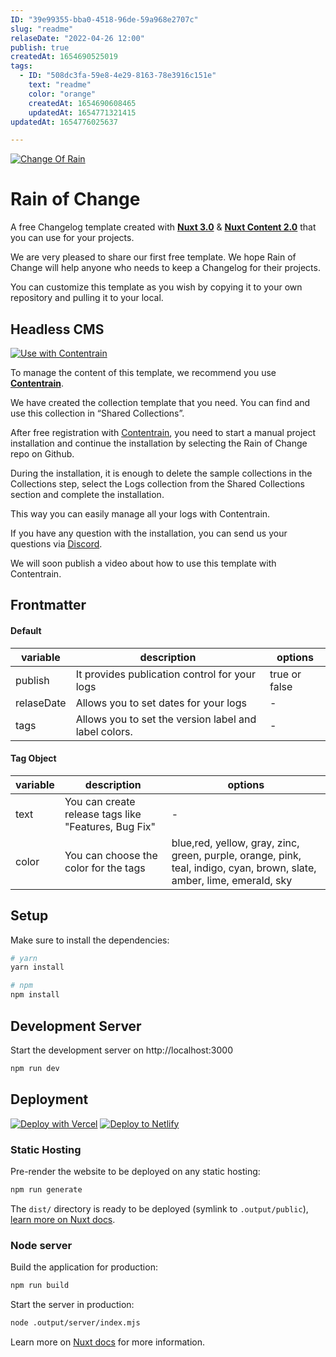 ```yaml
---
ID: "39e99355-bba0-4518-96de-59a968e2707c"
slug: "readme"
relaseDate: "2022-04-26 12:00"
publish: true
createdAt: 1654690525019
tags:
  - ID: "508dc3fa-59e8-4e29-8163-78e3916c151e"
    text: "readme"
    color: "orange"
    createdAt: 1654690608465
    updatedAt: 1654771321415
updatedAt: 1654776025637

---
```


[![Change Of Rain](https://imagedelivery.net/yx26LyQGM_miwnGU8RnEaw/161e2520-980c-4c92-c953-a7080a77a800/public)](https://change-log-red.vercel.app/)

# Rain of Change
A free Changelog template created with [**Nuxt 3.0**](https://nuxtjs.org) & [**Nuxt Content 2.0**](https://content.nuxtjs.org) that you can use for your projects.

We are very pleased to share our first free template. We hope Rain of Change will help anyone who needs to keep a Changelog for their projects.

You can customize this template as you wish by copying it to your own repository and pulling it to your local.


## Headless CMS
[![Use with Contentrain](https://imagedelivery.net/yx26LyQGM_miwnGU8RnEaw/721c176e-f4b1-4495-1d6c-87a4b9ffa100/public)](https://app.contentrain.io)


To manage the content of this template, we recommend you use [**Contentrain**](Contentrain).

We have created the collection template that you need. You can find and use this collection in “Shared Collections”.

After free registration with [Contentrain](**Contentrain**), you need to start a manual project installation and continue the installation by selecting the Rain of Change repo on Github.

During the installation, it is enough to delete the sample collections in the Collections step, select the Logs collection from the Shared Collections section and complete the installation.

This way you can easily manage all your logs with Contentrain.

If you have any question with the installation, you can send us your questions via [Discord](**Discord**).

We will soon publish a video about how to use this template with Contentrain.


## Frontmatter
#### Default
|variable|description|options|
|-|-|-|
|publish|It provides publication control for your logs| true or false|
|relaseDate|Allows you to set dates for your logs| -|
|tags|Allows you to set the version label and label colors. | -|

#### Tag Object
|variable|description|options|
|-|-|-|
|text| You can create release tags like "Features, Bug Fix"| -|
|color| You can choose the color for the tags | blue,red, yellow, gray, zinc, green, purple, orange, pink, teal, indigo, cyan, brown, slate, amber, lime, emerald, sky |

## Setup

Make sure to install the dependencies:

```bash
# yarn
yarn install

# npm
npm install
```

## Development Server

Start the development server on http://localhost:3000

```bash
npm run dev
```

## Deployment

[![Deploy with Vercel](https://vercel.com/button)](https://vercel.com/new/clone?repository-url=https://github.com/Contentrain/rain-of-change) [![Deploy to Netlify](https://www.netlify.com/img/deploy/button.svg)](https://app.netlify.com/start/deploy?repository=https://github.com/Contentrain/rain-of-change)


### Static Hosting

Pre-render the website to be deployed on any static hosting:

```bash
npm run generate
```

The `dist/` directory is ready to be deployed (symlink to `.output/public`), [learn more on Nuxt docs](https://v3.nuxtjs.org/guide/deploy/static-hosting).

### Node server

Build the application for production:

```bash
npm run build
```

Start the server in production:

```bash
node .output/server/index.mjs
```

Learn more on [Nuxt docs](https://v3.nuxtjs.org/guide/deploy/node-server) for more information.